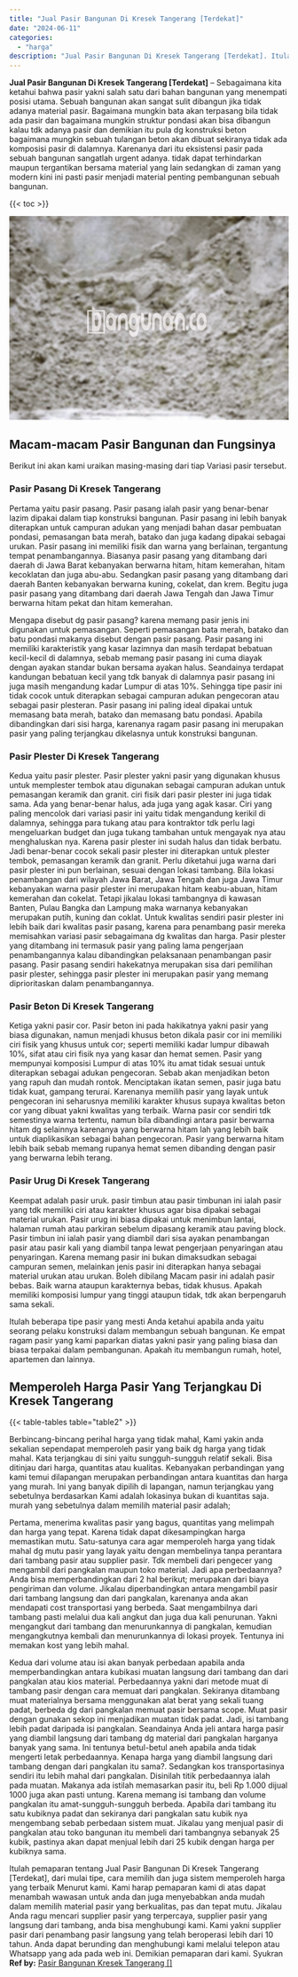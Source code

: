 ```yaml
---
title: "Jual Pasir Bangunan Di Kresek Tangerang [Terdekat]"
date: "2024-06-11"
categories: 
  - "harga"
description: "Jual Pasir Bangunan Di Kresek Tangerang [Terdekat]. Itulah pemaparan tentang Jual Pasir Bangunan Di Kresek Tangerang [Terdekat], dari mulai tipe, cara memi..."
---
```


**Jual Pasir Bangunan Di Kresek Tangerang \[Terdekat\]** – Sebagaimana kita ketahui bahwa pasir yakni salah satu dari bahan bangunan yang menempati posisi utama. Sebuah bangunan akan sangat sulit dibangun jika tidak adanya material pasir. Bagaimana mungkin bata akan terpasang bila tidak ada pasir dan bagaimana mungkin struktur pondasi akan bisa dibangun kalau tdk adanya pasir dan demikian itu pula dg konstruksi beton bagaimana mungkin sebuah tulangan beton akan dibuat sekiranya tidak ada komposisi pasir di dalamnya. Karenanya dari itu eksistensi pasir pada sebuah bangunan sangatlah urgent adanya. tidak dapat terhindarkan maupun tergantikan bersama material yang lain sedangkan di zaman yang modern kini ini pasti pasir menjadi material penting pembangunan sebuah bangunan.

{{< toc >}}

![Jual Pasir Bangunan Di Kresek Tangerang [Terdekat]](/images/jual-pasir-bangunan-63.png)

## Macam-macam Pasir Bangunan dan Fungsinya

Berikut ini akan kami uraikan masing-masing dari tiap Variasi pasir tersebut.

### Pasir Pasang Di Kresek Tangerang

Pertama yaitu pasir pasang. Pasir pasang ialah pasir yang benar-benar lazim dipakai dalam tiap konstruksi bangunan. Pasir pasang ini lebih banyak diterapkan untuk campuran adukan yang menjadi bahan dasar pembuatan pondasi, pemasangan bata merah, batako dan juga kadang dipakai sebagai urukan. Pasir pasang ini memiliki fisik dan warna yang berlainan, tergantung tempat penambangannya. Biasanya pasir pasang yang ditambang dari daerah di Jawa Barat kebanyakan berwarna hitam, hitam kemerahan, hitam kecoklatan dan juga abu-abu. Sedangkan pasir pasang yang ditambang dari daerah Banten kebanyakan berwarna kuning, cokelat, dan krem. Begitu juga pasir pasang yang ditambang dari daerah Jawa Tengah dan Jawa Timur berwarna hitam pekat dan hitam kemerahan.

Mengapa disebut dg pasir pasang? karena memang pasir jenis ini digunakan untuk pemasangan. Seperti pemasangan bata merah, batako dan batu pondasi makanya disebut dengan pasir pasang. Pasir pasang ini memiliki karakteristik yang kasar lazimnya dan masih terdapat bebatuan kecil-kecil di dalamnya, sebab memang pasir pasang ini cuma diayak dengan ayakan standar bukan bersama ayakan halus. Seandainya terdapat kandungan bebatuan kecil yang tdk banyak di dalamnya pasir pasang ini juga masih mengandung kadar Lumpur di atas 10%. Sehingga tipe pasir ini tidak cocok untuk diterapkan sebagai campuran adukan pengecoran atau sebagai pasir plesteran. Pasir pasang ini paling ideal dipakai untuk memasang bata merah, batako dan memasang batu pondasi. Apabila dibandingkan dari sisi harga, karenanya ragam pasir pasang ini merupakan pasir yang paling terjangkau dikelasnya untuk konstruksi bangunan.

### Pasir Plester Di Kresek Tangerang

Kedua yaitu pasir plester. Pasir plester yakni pasir yang digunakan khusus untuk memplester tembok atau digunakan sebagai campuran adukan untuk pemasangan keramik dan granit. ciri fisik dari pasir plester ini juga tidak sama. Ada yang benar-benar halus, ada juga yang agak kasar. Ciri yang paling mencolok dari variasi pasir ini yaitu tidak mengandung kerikil di dalamnya, sehingga para tukang atau para kontraktor tdk perlu lagi mengeluarkan budget dan juga tukang tambahan untuk mengayak nya atau menghaluskan nya. Karena pasir plester ini sudah halus dan tidak berbatu. Jadi benar-benar cocok sekali pasir plester ini diterapkan untuk plester tembok, pemasangan keramik dan granit. Perlu diketahui juga warna dari pasir plester ini pun berlainan, sesuai dengan lokasi tambang. Bila lokasi penambangan dari wilayah Jawa Barat, Jawa Tengah dan juga Jawa Timur kebanyakan warna pasir plester ini merupakan hitam keabu-abuan, hitam kemerahan dan cokelat. Tetapi jikalau lokasi tambangnya di kawasan Banten, Pulau Bangka dan Lampung maka warnanya kebanyakan merupakan putih, kuning dan coklat. Untuk kwalitas sendiri pasir plester ini lebih baik dari kwalitas pasir pasang, karena para penambang pasir mereka memisahkan variasi pasir sebagaimana dg kwalitas dan harga. Pasir plester yang ditambang ini termasuk pasir yang paling lama pengerjaan penambangannya kalau dibandingkan pelaksanaan penambangan pasir pasang. Pasir pasang sendiri hakekatnya merupakan sisa dari pemilihan pasir plester, sehingga pasir plester ini merupakan pasir yang memang diprioritaskan dalam penambangannya.

### Pasir Beton Di Kresek Tangerang

Ketiga yakni pasir cor. Pasir beton ini pada hakikatnya yakni pasir yang biasa digunakan, namun menjadi khusus beton dikala pasir cor ini memiliki ciri fisik yang khusus untuk cor; seperti memiliki kadar lumpur dibawah 10%, sifat atau ciri fisik nya yang kasar dan hemat semen. Pasir yang mempunyai komposisi Lumpur di atas 10% itu amat tidak sesuai untuk diterapkan sebagai adukan pengecoran. Sebab akan menjadikan beton yang rapuh dan mudah rontok. Menciptakan ikatan semen, pasir juga batu tidak kuat, gampang terurai. Karenanya memilih pasir yang layak untuk pengecoran ini seharusnya memiliki karakter khusus supaya kwalitas beton cor yang dibuat yakni kwalitas yang terbaik. Warna pasir cor sendiri tdk semestinya warna tertentu, namun bila dibandingi antara pasir berwarna hitam dg selainnya karenanya yang berwarna hitam lah yang lebih baik untuk diaplikasikan sebagai bahan pengecoran. Pasir yang berwarna hitam lebih baik sebab memang rupanya hemat semen dibanding dengan pasir yang berwarna lebih terang.

### Pasir Urug Di Kresek Tangerang

Keempat adalah pasir uruk. pasir timbun atau pasir timbunan ini ialah pasir yang tdk memiliki ciri atau karakter khusus agar bisa dipakai sebagai material urukan. Pasir urug ini biasa dipakai untuk menimbun lantai, halaman rumah atau parkiran sebelum dipasang keramik atau paving block. Pasir timbun ini ialah pasir yang diambil dari sisa ayakan penambangan pasir atau pasir kali yang diambil tanpa lewat pengerjaan penyaringan atau penyaringan. Karena memang pasir ini bukan dimaksudkan sebagai campuran semen, melainkan jenis pasir ini diterapkan hanya sebagai material urukan atau urukan. Boleh dibilang Macam pasir ini adalah pasir bebas. Baik warna ataupun karakternya bebas, tidak khusus. Apakah memiliki komposisi lumpur yang tinggi ataupun tidak, tdk akan berpengaruh sama sekali.

Itulah beberapa tipe pasir yang mesti Anda ketahui apabila anda yaitu seorang pelaku konstruksi dalam membangun sebuah bangunan. Ke empat ragam pasir yang kami paparkan diatas yakni pasir yang paling biasa dan biasa terpakai dalam pembangunan. Apakah itu membangun rumah, hotel, apartemen dan lainnya.

## Memperoleh Harga Pasir Yang Terjangkau Di Kresek Tangerang

{{< table-tables table="table2" >}}

Berbincang-bincang perihal harga yang tidak mahal, Kami yakin anda sekalian sependapat memperoleh pasir yang baik dg harga yang tidak mahal. Kata terjangkau di sini yaitu sungguh-sungguh relatif sekali. Bisa ditinjau dari harga, quantitas atau kualitas. Kebanyakan perbandingan yang kami temui dilapangan merupakan perbandingan antara kuantitas dan harga yang murah. Ini yang banyak dipilih di lapangan, namun terjangkau yang sebetulnya berdasarkan Kami adalah lokasinya bukan di kuantitas saja. murah yang sebetulnya dalam memilih material pasir adalah;

Pertama, menerima kwalitas pasir yang bagus, quantitas yang melimpah dan harga yang tepat. Karena tidak dapat dikesampingkan harga memastikan mutu. Satu-satunya cara agar memperoleh harga yang tidak mahal dg mutu pasir yang layak yaitu dengan membelinya tanpa perantara dari tambang pasir atau supplier pasir. Tdk membeli dari pengecer yang mengambil dari pangkalan maupun toko material. Jadi apa perbedaannya? Anda bisa memperbandingkan dari 2 hal berikut; merupakan dari biaya pengiriman dan volume. Jikalau diperbandingkan antara mengambil pasir dari tambang langsung dan dari pangkalan, karenanya anda akan mendapati cost transportasi yang berbeda. Saat mengambilnya dari tambang pasti melalui dua kali angkut dan juga dua kali penurunan. Yakni mengangkut dari tambang dan menurunkannya di pangkalan, kemudian mengangkutnya kembali dan menurunkannya di lokasi proyek. Tentunya ini memakan kost yang lebih mahal.

Kedua dari volume atau isi akan banyak perbedaan apabila anda memperbandingkan antara kubikasi muatan langsung dari tambang dan dari pangkalan atau kios material. Perbedaannya yakni dari metode muat di tambang pasir dengan cara memuat dari pangkalan. Sekiranya ditambang muat materialnya bersama menggunakan alat berat yang sekali tuang padat, berbeda dg dari pangkalan memuat pasir bersama scope. Muat pasir dengan gunakan sekop ini menjadikan muatan tidak padat. Jadi, isi tambang lebih padat daripada isi pangkalan. Seandainya Anda jeli antara harga pasir yang diambil langsung dari tambang dg material dari pangkalan harganya banyak yang sama. Ini tentunya betul-betul aneh apabila anda tidak mengerti letak perbedaannya. Kenapa harga yang diambil langsung dari tambang dengan dari pangkalan itu sama?. Sedangkan kos transportasinya sendiri itu lebih mahal dari pangkalan. Disinilah titik perbedaannya ialah pada muatan. Makanya ada istilah memasarkan pasir itu, beli Rp 1.000 dijual 1000 juga akan pasti untung. Karena memang isi tambang dan volume pangkalan itu amat-sungguh-sungguh berbeda. Apabila dari tambang itu satu kubiknya padat dan sekiranya dari pangkalan satu kubik nya mengembang sebab perbedaan sistem muat. Jikalau yang menjual pasir di pangkalan atau toko bangunan itu membeli dari tambangnya sebanyak 25 kubik, pastinya akan dapat menjual lebih dari 25 kubik dengan harga per kubiknya sama.

Itulah pemaparan tentang Jual Pasir Bangunan Di Kresek Tangerang \[Terdekat\], dari mulai tipe, cara memilih dan juga sistem memperoleh harga yang terbaik Menurut kami. Kami harap pemaparan kami di atas dapat menambah wawasan untuk anda dan juga menyebabkan anda mudah dalam memilih material pasir yang berkualitas, pas dan tepat mutu. Jikalau Anda ragu mencari supplier pasir yang terpercaya, supplier pasir yang langsung dari tambang, anda bisa menghubungi kami. Kami yakni supplier pasir dari penambang pasir langsung yang telah beroperasi lebih dari 10 tahun. Anda dapat berunding dan menghubungi kami melalui telepon atau Whatsapp yang ada pada web ini. Demikian pemaparan dari kami. Syukran
**Ref by:** [Pasir Bangunan Kresek Tangerang []](https://id.wikipedia.org/wiki/Pasir)
